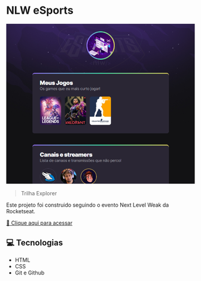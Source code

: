 # NLW eSports

![preview](.github/nlw-esports-explorer.png)

> Trilha Explorer

Este projeto foi construido seguindo o evento Next Level Weak da Rocketseat.

[🔗 Clique aqui para acessar](https://luizssampaio.github.io/nlw-esports-explorer/)

## 💻 Tecnologias

- HTML
- CSS
- Git e Github
